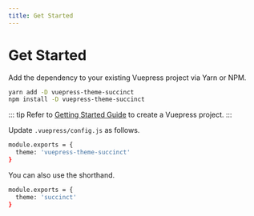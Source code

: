 ```yaml
---
title: Get Started
---
```


# Get Started

Add the dependency to your existing Vuepress project via Yarn or NPM.

```bash
yarn add -D vuepress-theme-succinct
npm install -D vuepress-theme-succinct
```

::: tip
Refer to [Getting Started Guide](https://vuepress.vuejs.org/guide/getting-started.html) to create a Vuepress project.
:::

Update `.vuepress/config.js` as follows.

```bash
module.exports = {
  theme: 'vuepress-theme-succinct'
}
```

You can also use the shorthand.

```bash
module.exports = {
  theme: 'succinct'
}
```
